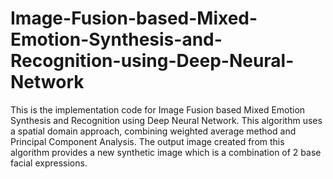 # Image-Fusion-based-Mixed-Emotion-Synthesis-and-Recognition-using-Deep-Neural-Network
This is the implementation code for Image Fusion based Mixed Emotion Synthesis and Recognition using Deep Neural Network. This algorithm uses a spatial domain approach, combining weighted average method and Principal Component Analysis. The output image created from this algorithm provides a new synthetic image which is a combination of 2 base facial expressions.
